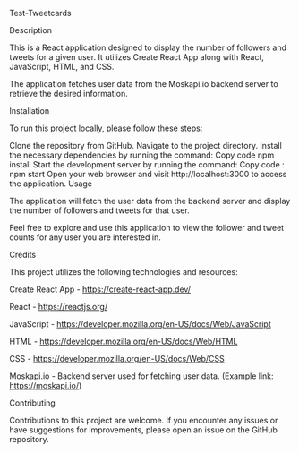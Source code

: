 Test-Tweetcards

Description

This is a React application designed to display the number of followers and tweets for a given user. It utilizes Create React App along with React, JavaScript, HTML, and CSS.

The application fetches user data from the Moskapi.io backend server to retrieve the desired information.

Installation

To run this project locally, please follow these steps:

Clone the repository from GitHub.
Navigate to the project directory.
Install the necessary dependencies by running the command:
Copy code
npm install
Start the development server by running the command:
Copy code : npm start
Open your web browser and visit http://localhost:3000 to access the application.
Usage

The application will fetch the user data from the backend server and display the number of followers and tweets for that user.

Feel free to explore and use this application to view the follower and tweet counts for any user you are interested in.

Credits

This project utilizes the following technologies and resources:

Create React App - https://create-react-app.dev/

React - https://reactjs.org/

JavaScript - https://developer.mozilla.org/en-US/docs/Web/JavaScript

HTML - https://developer.mozilla.org/en-US/docs/Web/HTML

CSS - https://developer.mozilla.org/en-US/docs/Web/CSS

Moskapi.io - Backend server used for fetching user data. (Example link: https://moskapi.io/)

Contributing

Contributions to this project are welcome. If you encounter any issues or have suggestions for improvements, please open an issue on the GitHub repository.


